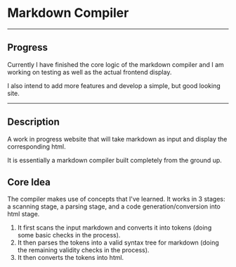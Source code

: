 # Markdown Compiler

*** 

## Progress

Currently I have finished the core logic of the markdown compiler and I am working on testing as well as the actual frontend display.

I also intend to add more features and develop a simple, but good looking site.

***

## Description 

A work in progress website that will take markdown as input and display the corresponding html. 

It is essentially a markdown compiler built completely from the ground up. 

## Core Idea

The compiler makes use of concepts that I've learned. It works in 3 stages: a scanning stage, a parsing stage, and a code generation/conversion into html stage.
1. It first scans the input markdown and converts it into tokens (doing some basic checks in the process).
2. It then parses the tokens into a valid syntax tree for markdown (doing the remaining validity checks in the process).
3. It then converts the tokens into html.
